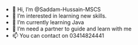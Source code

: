 - 👋 Hi, I’m @Saddam-Hussain-MSCS
- 👀 I’m interested in learning new skills.
- 🌱 I’m currently learning Java
- 💞️ I’m need a partner to guide and learn with me 
- 📫 You can contact on 03414824441
<!---
Saddam-Hussain-MSCS/Saddam-Hussain-MSCS is a ✨ special ✨ repository because its `README.md` (this file) appears on your GitHub profile.
You can click the Preview link to take a look at your changes.
--->
